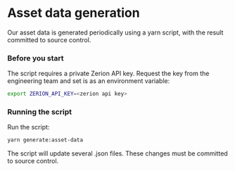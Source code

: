 # Asset data generation

Our asset data is generated periodically using a yarn script, with the result committed to source control.

### Before you start

The script requires a private Zerion API key. Request the key from the engineering team and set is as an environment variable:

```bash
export ZERION_API_KEY=<zerion api key>
```

### Running the script

Run the script:

```bash
yarn generate:asset-data
```

The script will update several .json files. These changes must be committed to source control.
